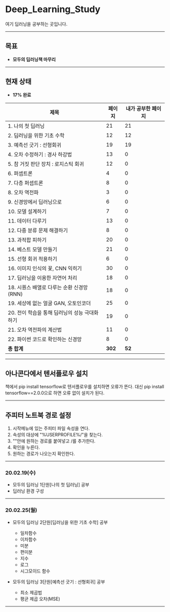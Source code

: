 # Deep_Learning_Study

여기 딥러닝을 공부하는 곳입니다.

---

## 목표

* **모두의 딥러닝책 마무리**

---
## 현재 상태

* **17% 완료**

제목|페이지|내가 공부한 페이지
---|---|---
|1. 나의 첫 딥러닝|21|21
|2. 딥러닝을 위한 기초 수학|12|12
|3. 예측선 긋기 : 선형회귀|19|19
|4. 오차 수정하기 : 경사 하강법|13|0
|5. 참 거짓 판단 장치 : 로지스틱 회귀|12|0
|6. 퍼셉트론|4|0
|7. 다층 퍼셉트론|8|0
|8. 오차 역전파|3|0
|9. 신경망에서 딥러닝으로|6|0
|10. 모델 설계하기|7|0
|11. 데이터 다루기|13|0
|12. 다중 분류 문제 해결하기|8|0
|13. 과적합 피하기|20|0
|14. 베스트 모델 만들기|21|0
|15. 선형 회귀 적용하기|6|0
|16. 이미지 인식의 꽃, CNN 익히기|30|0
|17. 딥러닝을 이용한 자연어 처리|18|0
|18. 시퀀스 배열로 다루는 순환 신경망(RNN)|18|0
|19. 세상에 없는 얼굴 GAN, 오토인코더|25|0
|20. 전이 학습을 통해 딥러닝의 성능 극대화하기|19|0
|21. 오차 역전파의 계산법|11|0
|22. 파이썬 코드로 확인하는 신경망|8|0
| **총 합계** | **302** | **52**



---
## 아나콘다에서 텐서플로우 설치
책에서 pip install tensorflow로 텐서플로우를 설치하면 오류가 뜬다.
대신 pip install tensorflow==2.0.0으로 하면 오류 없이 설치가 된다.

---
## 주피터 노트북 경로 설정
1. 시작메뉴에 있는 주피터 파일 속성을 연다.
2. 속성의 대상에 "%USERPROFILE%/"을 찾는다.
3. ""안에 원하는 경로를 붙여넣고 /를 추가한다.
4. 확인을 누른다.
5. 원하는 경로가 나오는지 확인한다.

---

### 20.02.19(수)

* 모두의 딥러닝 1단원[나의 첫 딥러닝] 공부
* 딥러닝 환경 구성
---

### 20.02.25(월)

* 모두의 딥러닝 2단원[딥러닝을 위한 기초 수학] 공부
  * 일차함수
  * 이차함수
  * 미분
  * 편미분
  * 지수
  * 로그
  * 시그모이드 함수
 
* 모두의 딥러닝 3단원[예측선 긋기 : 선형회귀] 공부
  * 최소 제곱법
  * 평균 제곱 오차(MSE)
---
